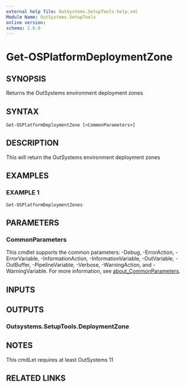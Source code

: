 ```yaml
---
external help file: OutSystems.SetupTools-help.xml
Module Name: OutSystems.SetupTools
online version:
schema: 2.0.0
---
```


# Get-OSPlatformDeploymentZone

## SYNOPSIS
Returns the OutSystems environment deployment zones

## SYNTAX

```
Get-OSPlatformDeploymentZone [<CommonParameters>]
```

## DESCRIPTION
This will return the OutSystems environment deployment zones

## EXAMPLES

### EXAMPLE 1
```
Get-OSPlatformDeploymentZones
```

## PARAMETERS

### CommonParameters
This cmdlet supports the common parameters: -Debug, -ErrorAction, -ErrorVariable, -InformationAction, -InformationVariable, -OutVariable, -OutBuffer, -PipelineVariable, -Verbose, -WarningAction, and -WarningVariable. For more information, see [about_CommonParameters](http://go.microsoft.com/fwlink/?LinkID=113216).

## INPUTS

## OUTPUTS

### Outsystems.SetupTools.DeploymentZone
## NOTES
This cmdLet requires at least OutSystems 11

## RELATED LINKS
